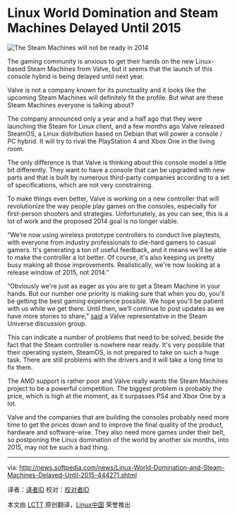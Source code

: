 Linux World Domination and Steam Machines Delayed Until 2015
================================================================================
![The Steam Machines will not be ready in 2014](http://i1-news.softpedia-static.com/images/news2/Linux-World-Domination-and-Steam-Machines-Delayed-Until-2015-444271-2.jpg)

The gaming community is anxious to get their hands on the new Linux-based Steam Machines from Valve, but it seems that the launch of this console hybrid is being delayed until next year.

Valve is not a company known for its punctuality and it looks like the upcoming Steam Machines will definitely fit the profile. But what are these Steam Machines everyone is talking about?

The company announced only a year and a half ago that they were launching the Steam for Linux client, and a few months ago Valve released SteamOS, a Linux distribution based on Debian that will power a console / PC hybrid. It will try to rival the PlayStation 4 and Xbox One in the living room.

The only difference is that Valve is thinking about this console model a little bit differently. They want to have a console that can be upgraded with new parts and that is built by numerous third-party companies according to a set of specifications, which are not very constraining.

To make things even better, Valve is working on a new controller that will revolutionize the way people play games on the consoles, especially for first-person shooters and strategies. Unfortunately, as you can see, this is a lot of work and the proposed 2014 goal is no longer viable.

“We’re now using wireless prototype controllers to conduct live playtests, with everyone from industry professionals to die-hard gamers to casual gamers. It's generating a ton of useful feedback, and it means we'll be able to make the controller a lot better. Of course, it's also keeping us pretty busy making all those improvements. Realistically, we're now looking at a release window of 2015, not 2014.”

“Obviously we're just as eager as you are to get a Steam Machine in your hands. But our number one priority is making sure that when you do, you'll be getting the best gaming experience possible. We hope you'll be patient with us while we get there. Until then, we’ll continue to post updates as we have more stories to share,” [said][1] a Valve representative in the Steam Universe discussion group.

This can indicate a number of problems that need to be solved, beside the fact that the Steam controller is nowhere near ready. It's very possible that their operating system, SteamOS, is not prepared to take on such a huge task. There are still problems with the drivers and it will take a long time to fix them.

The AMD support is rather poor and Valve really wants the Steam Machines project to be a powerful competition. The biggest problem is probably the price, which is high at the moment, as it surpasses PS4 and Xbox One by a lot.

Valve and the companies that are building the consoles probably need more time to get the prices down and to improve the final quality of the product, hardware and software-wise. They also need more games under their belt, so postponing the Linux domination of the world by another six months, into 2015, may not be such a bad thing.

--------------------------------------------------------------------------------

via: http://news.softpedia.com/news/Linux-World-Domination-and-Steam-Machines-Delayed-Until-2015-444271.shtml

译者：[译者ID](https://github.com/译者ID) 校对：[校对者ID](https://github.com/校对者ID)

本文由 [LCTT](https://github.com/LCTT/TranslateProject) 原创翻译，[Linux中国](http://linux.cn/) 荣誉推出

[1]:http://steamcommunity.com/groups/steamuniverse#announcements/detail/1820891223906967821